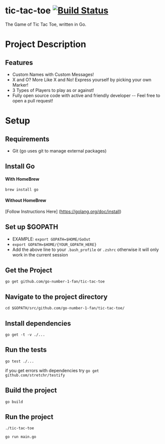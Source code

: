 # tic-tac-toe [![Build Status](https://travis-ci.org/Go-number-1-fan/tic-tac-toe.svg?branch=master)](https://travis-ci.org/Go-number-1-fan/tic-tac-toe)
The Game of Tic Tac Toe, written in Go.

# Project Description

## Features

* Custom Names with Custom Messages!
* X and O? More Like X and No! Express yourself by picking your own Marker!
* 3 Types of Players to play as or against!
* Fully open source code with active and friendly developer -- Feel free to open a pull request!

# Setup

## Requirements

* Git (go uses git to manage external packages)

## Install Go

#### With HomeBrew

`brew install go`

#### Without HomeBrew
[Follow Instructions Here] (https://golang.org/doc/install)

## Set up $GOPATH
* EXAMPLE: `export GOPATH=$HOME/GoOut`
* `export GOPATH=$HOME/{YOUR_GOPATH_HERE}`
* Add the above line to your `.bash_profile` or `.zshrc` otherwise it will only work in the current session

## Get the Project
`go get github.com/go-number-1-fan/tic-tac-toe`

## Navigate to the project directory
`cd $GOPATH/src/github.com/go-number-1-fan/tic-tac-toe/`

## Install dependencies
`go get -t -v ./...`

## Run the tests
`go test ./...`

if you get errors with dependencies try `go get github.com/stretchr/testify`

## Build the project
`go build`

## Run the project
`./tic-tac-toe`

`go run main.go`


